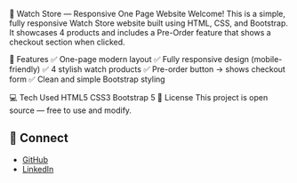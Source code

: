📌 Watch Store — Responsive One Page Website
Welcome! This is a simple, fully responsive Watch Store website built using HTML, CSS, and Bootstrap.
It showcases 4 products and includes a Pre-Order feature that shows a checkout section when clicked.

🚀 Features
✅ One-page modern layout
✅ Fully responsive design (mobile-friendly)
✅ 4 stylish watch products
✅ Pre-order button → shows checkout form
✅ Clean and simple Bootstrap styling

💻 Tech Used
HTML5
CSS3
Bootstrap 5
📃 License
This project is open source — free to use and modify.
## 🤝 **Connect**

* [GitHub](https://farhanullah7873.github.io/Watch-store/index.html)
* [LinkedIn](https://www.linkedin.com/in/farhan-ullah-05a5b2314/e)
